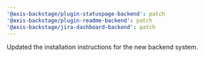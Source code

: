 ```yaml
---
'@axis-backstage/plugin-statuspage-backend': patch
'@axis-backstage/plugin-readme-backend': patch
'@axis-backstage/jira-dashboard-backend': patch
---
```


Updated the installation instructions for the new backend system.
